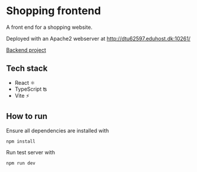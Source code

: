 # Shopping frontend

A front end for a shopping website.

Deployed with an Apache2 webserver at http://dtu62597.eduhost.dk:10261/

[Backend project](https://github.com/madsvnielsen/shopping-backend)


## Tech stack
* React ⚛️
* TypeScript ʦ
* Vite ⚡️


## How to run
Ensure all dependencies are installed with
```bash
npm install
```
Run test server with
```bash
npm run dev
```
